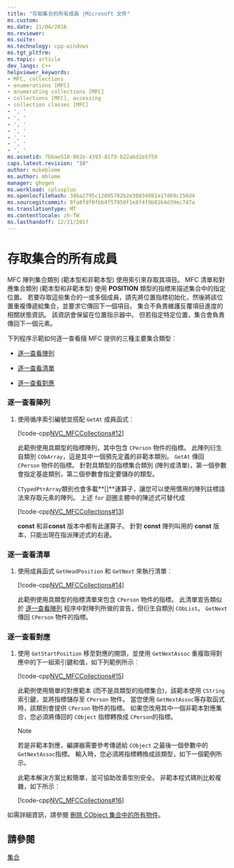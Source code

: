 ```yaml
---
title: "存取集合的所有成員 |Microsoft 文件"
ms.custom: 
ms.date: 11/04/2016
ms.reviewer: 
ms.suite: 
ms.technology: cpp-windows
ms.tgt_pltfrm: 
ms.topic: article
dev_langs: C++
helpviewer_keywords:
- MFC, collections
- enumerations [MFC]
- enumerating collections [MFC]
- collections [MFC], accessing
- collection classes [MFC]
- ', '
- ', '
- ', '
- ', '
- ', '
- ', '
- ', '
ms.assetid: 7bbae518-062e-4393-81f9-b22abd2e5f59
caps.latest.revision: "10"
author: mikeblome
ms.author: mblome
manager: ghogen
ms.workload: cplusplus
ms.openlocfilehash: 34ba2795c12695702b2e38034081e17d69c156d4
ms.sourcegitcommit: 8fa8fdf0fbb4f57950f1e8f4f9b81b4d39ec7d7a
ms.translationtype: MT
ms.contentlocale: zh-TW
ms.lasthandoff: 12/21/2017
---
```

# <a name="accessing-all-members-of-a-collection"></a>存取集合的所有成員
MFC 陣列集合類別 (範本型和非範本型) 使用索引來存取其項目。 MFC 清單和對應集合類別 (範本型和非範本型) 使用 **POSITION** 類型的指標來描述集合中的指定位置。 若要存取這些集合的一或多個成員，請先將位置指標初始化，然後將該位置重複傳遞給集合，並要求它傳回下一個項目。 集合不負責維護反覆項目進度的相關狀態資訊。 該資訊會保留在位置指示器中。 但若指定特定位置，集合會負責傳回下一個元素。  
  
 下列程序示範如何逐一查看隨 MFC 提供的三種主要集合類型︰  
  
-   [逐一查看陣列](#_core_to_iterate_an_array)  
  
-   [逐一查看清單](#_core_to_iterate_a_list)  
  
-   [逐一查看對應](#_core_to_iterate_a_map)  
  
### <a name="_core_to_iterate_an_array"></a> 逐一查看陣列  
  
1.  使用循序索引編號並搭配 `GetAt` 成員函式︰  
  
     [!code-cpp[NVC_MFCCollections#12](../mfc/codesnippet/cpp/accessing-all-members-of-a-collection_1.cpp)]  
  
     此範例使用具類型的指標陣列，其中包含 `CPerson` 物件的指標。 此陣列衍生自類別 `CObArray`，這是其中一個預先定義的非範本類別。 `GetAt` 傳回 `CPerson` 物件的指標。 針對具類型的指標集合類別 (陣列或清單)，第一個參數會指定基底類別，第二個參數會指定要儲存的類型。  
  
     `CTypedPtrArray`類別也會多載**[]**運算子，讓您可以使用慣用的陣列註標語法來存取元素的陣列。 上述 `for` 迴圈主體中的陳述式可替代成  
  
     [!code-cpp[NVC_MFCCollections#13](../mfc/codesnippet/cpp/accessing-all-members-of-a-collection_2.cpp)]  
  
     **const** 和非**const** 版本中都有此運算子。 針對 **const** 陣列叫用的 **const** 版本，只能出現在指派陳述式的右邊。  
  
### <a name="_core_to_iterate_a_list"></a> 逐一查看清單  
  
1.  使用成員函式 `GetHeadPosition` 和 `GetNext` 來執行清單︰  
  
     [!code-cpp[NVC_MFCCollections#14](../mfc/codesnippet/cpp/accessing-all-members-of-a-collection_3.cpp)]  
  
     此範例使用具類型的指標清單來包含 `CPerson` 物件的指標。 此清單宣告類似於 [逐一查看陣列](#_core_to_iterate_an_array) 程序中對陣列所做的宣告，但衍生自類別 `CObList`。 `GetNext` 傳回 `CPerson` 物件的指標。  
  
### <a name="_core_to_iterate_a_map"></a> 逐一查看對應  
  
1.  使用 `GetStartPosition` 移至對應的開頭，並使用 `GetNextAssoc` 重複取得對應中的下一組索引鍵和值，如下列範例所示︰  
  
     [!code-cpp[NVC_MFCCollections#15](../mfc/codesnippet/cpp/accessing-all-members-of-a-collection_4.cpp)]  
  
     此範例使用簡單的對應範本 (而不是具類型的指標集合)，該範本使用 `CString` 索引鍵，並將指標儲存至 `CPerson` 物件。 當您使用 `GetNextAssoc`等存取函式時，該類別會提供 `CPerson` 物件的指標。 如果您改用其中一個非範本對應集合，您必須將傳回的 `CObject` 指標轉換成 `CPerson`的指標。  
  
    > [!NOTE]
    >  若是非範本對應，編譯器需要參考傳遞給 `CObject` 之最後一個參數中的 `GetNextAssoc`指標。 輸入時，您必須將指標轉換成該類型，如下一個範例所示。  
  
     此範本解決方案比較簡單，並可協助改善型別安全。 非範本程式碼則比較複雜，如下所示︰  
  
     [!code-cpp[NVC_MFCCollections#16](../mfc/codesnippet/cpp/accessing-all-members-of-a-collection_5.cpp)]  
  
 如需詳細資訊，請參閱 [刪除 CObject 集合中的所有物件](../mfc/deleting-all-objects-in-a-cobject-collection.md)。  
  
## <a name="see-also"></a>請參閱  
 [集合](../mfc/collections.md)

